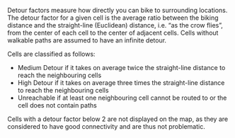 Detour factors measure how directly you can bike to surrounding locations.
The detour factor for a given cell is the average ratio between the biking distance and the straight-line (Euclidean) distance, i.e. “as the crow flies”, from the center of each cell to the center of adjacent cells.
Cells without walkable paths are assumed to have an infinite detour.

Cells are classified as follows:
- Medium Detour if it takes on average twice the straight-line distance to reach the neighbouring cells
- High Detour if it takes on average three times the straight-line distance to reach the neighbouring cells
- Unreachable if at least one neighbouring cell cannot be routed to or the cell does not contain paths

Cells with a detour factor below 2 are not displayed on the map, as they are considered to have good connectivity and are thus not problematic.